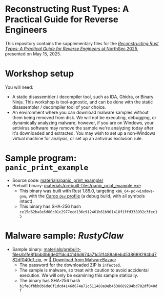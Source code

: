 # Reconstructing Rust Types: A Practical Guide for Reverse Engineers

This repository contains the supplementary files for the [_Reconstructing Rust Types: A Practical Guide for Reverse Engineers_ at NorthSec 2025](https://nsec.io/session/2025-reconstructing-rust-types-a-practical-guide-for-reverse-engineers.html), presented on May 15, 2025.

# Workshop setup

You will need:

- A static disassembler / decompiler tool, such as IDA, Ghidra, or Binary Ninja. This workshop is tool-agnostic, and can be done with the static disassembler / decompiler tool of your choice.
- An environment where you can download malware samples without them being removed from disk. We will not be executing, debugging, or dynamically analyzing malware; however, if you are on Windows, your antivirus software may remove the sample we're analyzing today after it's downloaded and extracted. You may wish to set up a non-Windows virtual machine for analysis, or set up an antivirus exclusion rule.

# Sample program: `panic_print_example`

- Source code: [materials/panic_print_example/](materials/panic_print_example/)
- Prebuilt binary: [materials/prebuilt-files/panic_print_example.exe](materials/prebuilt-files/panic_print_example.exe)
    - This binary was built with Rust 1.85.0, targeting `x86_64-pc-windows-gnu`, with the [Cargo `dev` profile](https://doc.rust-lang.org/cargo/reference/profiles.html#dev) (a debug build, with all symbols intact).
    - This binary has SHA-256 hash `ce15d62ba8e6d80c01c2977ecd136c912461b61b901418f1ffd338932c3fec15`

# Malware sample: _RustyClaw_

- Sample binary: [materials/prebuilt-files/b1fe8fbbb0b6de0f1dcd4146d674a71c511488a9eb4538689294bd782df040df.zip](materials/prebuilt-files/b1fe8fbbb0b6de0f1dcd4146d674a71c511488a9eb4538689294bd782df040df.zip), or [🔗 Download from MalwareBazaar](https://bazaar.abuse.ch/sample/b1fe8fbbb0b6de0f1dcd4146d674a71c511488a9eb4538689294bd782df040df/)
    - The password for the downloaded ZIP is `infected`.
    - The sample is malware, so treat with caution to avoid accidental execution. We will only be examining this sample statically.
    - The binary has SHA-256 hash `b1fe8fbbb0b6de0f1dcd4146d674a71c511488a9eb4538689294bd782df040df`

